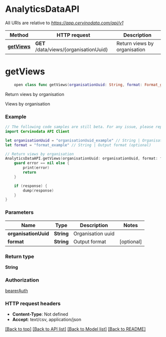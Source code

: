 # AnalyticsDataAPI

All URIs are relative to *https://app.cervinodata.com/api/v1*

Method | HTTP request | Description
------------- | ------------- | -------------
[**getViews**](AnalyticsDataAPI.md#getviews) | **GET** /data/views/{organisationUuid} | Return views by organisation


# **getViews**
```swift
    open class func getViews(organisationUuid: String, format: Format_getViews? = nil, completion: @escaping (_ data: String?, _ error: Error?) -> Void)
```

Return views by organisation

Views by organisation

### Example 
```swift
// The following code samples are still beta. For any issue, please report via http://github.com/OpenAPITools/openapi-generator/issues/new
import Cervinodata API Client

let organisationUuid = "organisationUuid_example" // String | Organisation uuid
let format = "format_example" // String | Output format (optional)

// Return views by organisation
AnalyticsDataAPI.getViews(organisationUuid: organisationUuid, format: format) { (response, error) in
    guard error == nil else {
        print(error)
        return
    }

    if (response) {
        dump(response)
    }
}
```

### Parameters

Name | Type | Description  | Notes
------------- | ------------- | ------------- | -------------
 **organisationUuid** | **String** | Organisation uuid | 
 **format** | **String** | Output format | [optional] 

### Return type

**String**

### Authorization

[bearerAuth](../README.md#bearerAuth)

### HTTP request headers

 - **Content-Type**: Not defined
 - **Accept**: text/csv, application/json

[[Back to top]](#) [[Back to API list]](../README.md#documentation-for-api-endpoints) [[Back to Model list]](../README.md#documentation-for-models) [[Back to README]](../README.md)

